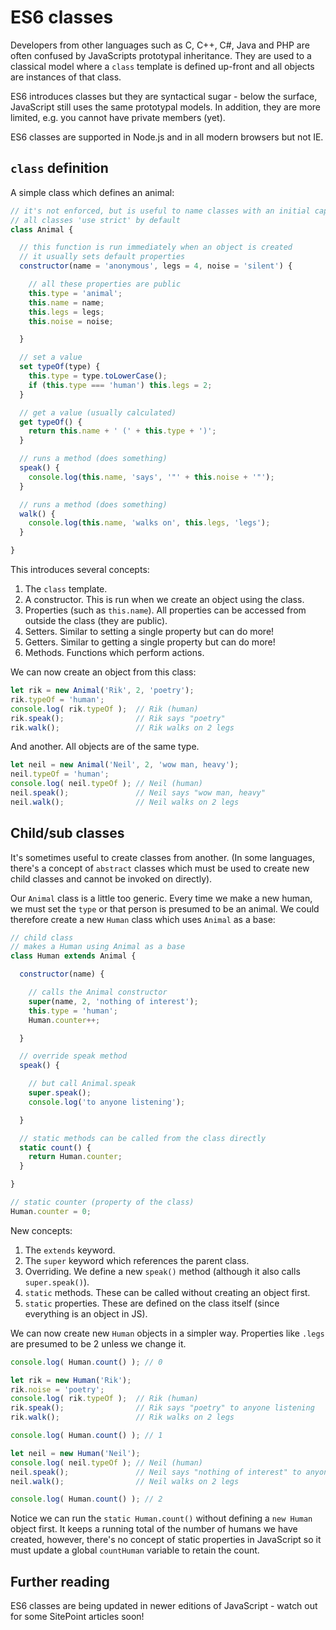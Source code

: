 # ES6 classes

Developers from other languages such as C, C++, C#, Java and PHP are often confused by JavaScripts prototypal inheritance. They are used to a classical model where a `class` template is defined up-front and all objects are instances of that class.

ES6 introduces classes but they are syntactical sugar - below the surface, JavaScript still uses the same prototypal models. In addition, they are more limited, e.g. you cannot have private members (yet).

ES6 classes are supported in Node.js and in all modern browsers but not IE.


## `class` definition
A simple class which defines an animal:

```javascript
// it's not enforced, but is useful to name classes with an initial capital
// all classes 'use strict' by default
class Animal {

  // this function is run immediately when an object is created
  // it usually sets default properties
  constructor(name = 'anonymous', legs = 4, noise = 'silent') {

    // all these properties are public
    this.type = 'animal';
    this.name = name;
    this.legs = legs;
    this.noise = noise;

  }

  // set a value
  set typeOf(type) {
    this.type = type.toLowerCase();
    if (this.type === 'human') this.legs = 2;
  }

  // get a value (usually calculated)
  get typeOf() {
    return this.name + ' (' + this.type + ')';
  }

  // runs a method (does something)
  speak() {
    console.log(this.name, 'says', '"' + this.noise + '"');
  }

  // runs a method (does something)
  walk() {
    console.log(this.name, 'walks on', this.legs, 'legs');
  }

}
```

This introduces several concepts:

1. The `class` template.
1. A constructor. This is run when we create an object using the class.
1. Properties (such as `this.name`). All properties can be accessed from outside the class (they are public).
1. Setters. Similar to setting a single property but can do more!
1. Getters. Similar to getting a single property but can do more!
1. Methods. Functions which perform actions.


We can now create an object from this class:

```javascript
let rik = new Animal('Rik', 2, 'poetry');
rik.typeOf = 'human';
console.log( rik.typeOf );  // Rik (human)
rik.speak();                // Rik says "poetry"
rik.walk();                 // Rik walks on 2 legs
```

And another. All objects are of the same type.

```javascript
let neil = new Animal('Neil', 2, 'wow man, heavy');
neil.typeOf = 'human';
console.log( neil.typeOf ); // Neil (human)
neil.speak();               // Neil says "wow man, heavy"
neil.walk();                // Neil walks on 2 legs
```


## Child/sub classes
It's sometimes useful to create classes from another. (In some languages, there's a concept of `abstract` classes which must be used to create new child classes and cannot be invoked on directly).

Our `Animal` class is a little too generic. Every time we make a new human, we must set the `type` or that person is presumed to be an animal. We could therefore create a new `Human` class which uses `Animal` as a base:

```javascript
// child class
// makes a Human using Animal as a base
class Human extends Animal {

  constructor(name) {

    // calls the Animal constructor
    super(name, 2, 'nothing of interest');
    this.type = 'human';
    Human.counter++;

  }

  // override speak method
  speak() {

    // but call Animal.speak
    super.speak();
    console.log('to anyone listening');

  }

  // static methods can be called from the class directly
  static count() {
    return Human.counter;
  }

}

// static counter (property of the class)
Human.counter = 0;
```

New concepts:

1. The `extends` keyword.
1. The `super` keyword which references the parent class.
1. Overriding. We define a new `speak()` method (although it also calls `super.speak()`).
1. `static` methods. These can be called without creating an object first.
1. `static` properties. These are defined on the class itself (since everything is an object in JS).


We can now create new `Human` objects in a simpler way. Properties like `.legs` are presumed to be 2 unless we change it.

```javascript
console.log( Human.count() ); // 0

let rik = new Human('Rik');
rik.noise = 'poetry';
console.log( rik.typeOf );  // Rik (human)
rik.speak();                // Rik says "poetry" to anyone listening
rik.walk();                 // Rik walks on 2 legs

console.log( Human.count() ); // 1

let neil = new Human('Neil');
console.log( neil.typeOf ); // Neil (human)
neil.speak();               // Neil says "nothing of interest" to anyone listening
neil.walk();                // Neil walks on 2 legs

console.log( Human.count() ); // 2
```

Notice we can run the `static Human.count()` without defining a `new Human` object first. It keeps a running total of the number of humans we have created, however, there's no concept of static properties in JavaScript so it must update a global `countHuman` variable to retain the count.


## Further reading
ES6 classes are being updated in newer editions of JavaScript - watch out for some SitePoint articles soon!
